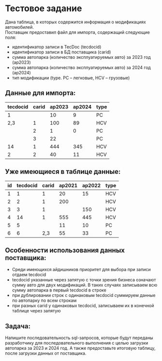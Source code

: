 # Тестовое задание   

Дана таблица, в которых содержится информация о модификациях автомобилей.  
Поставщик предоставил файл для импорта, содержащий следующие поля:  

- идентификатор записи в TecDoc (tecdocid)  
- идентификатор записи в БД поставщика (carid)  
- сумма автопарка (количество эксплуатируемых авто) за 2023 год (ap2023)  
- сумма автопарка (количество эксплуатируемых авто) за 2024 год (ap2024)  
- тип модификации (type. PC – легковые, HCV – грузовые)  

## Данные для импорта:  

|tecdocid|carid|ap2023|ap2024|type|
|---|---|---|---|---|
|1| |10|9|PC|
|2,3|1|100|89|HCV|
||2|1|0|PC|
||3|22||PC|
|14|1|444|345|HCV|
|2|2|40|11|HCV|

## Уже имеющиеся в таблице данные:  

|id|tecdocid|carid|ap2021|ap2022|type|
|---|---|---|---|---|---|
|1|1|1|20|15|HCV|
|2|2|1|200||HCV|
|3|3|1||150|HCV|
|4|14|1|555|445|HCV|
|5|5||11|10|PC|
|6|6|2,3|55|33|PC|

## Особенности использования данных поставщика:  
- Среди имеющихся айдишников приоритет для выбора при записи отдаем tecdocid  
- tecdocid указанные через запятую с точки зрения бизнеса означают сумму авто для двух модификаций. В таких случаях записываем всю сумму автопарка в первый tecdocid в строке  
- при дублировании строк с одинаковым tecdocid суммируем данные по автопарку по всем строкам  
- при разных carid у одинаковых tecdocid, записываем их в конечной таблице через запятую  

## Задача:  
Напишите последовательность sql-запросов, которые будут переданы разработчику для последовательного выполнения с целью загрузки автопарка за 2023 и 2024 год. А также предоставьте итоговую таблицу, после загрузки данных от поставщика.